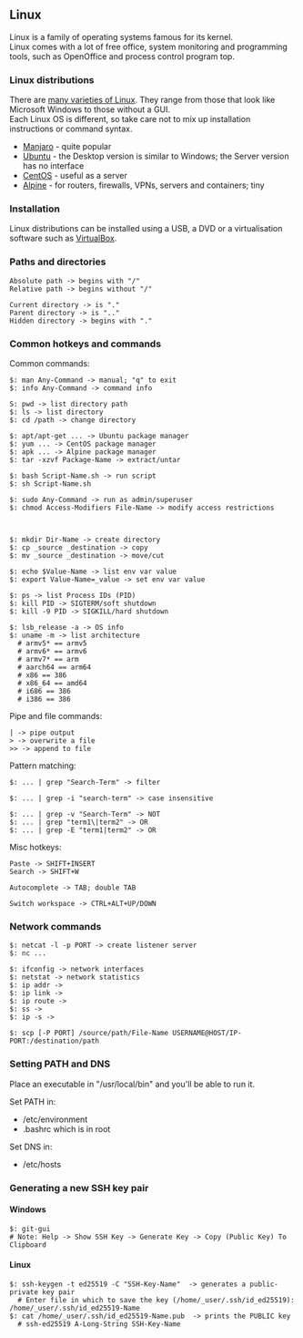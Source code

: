 ## Linux

Linux is a family of operating systems famous for its kernel.  
Linux comes with a lot of free office, system monitoring and programming tools, such as OpenOffice and process control program top.  

### Linux distributions

There are [many varieties of Linux](https://distrowatch.com/). They range from those that look like Microsoft Windows to those without a GUI.  
Each Linux OS is different, so take care not to mix up installation instructions or command syntax.  

* [Manjaro](https://manjaro.org/) - quite popular
* [Ubuntu](https://www.ubuntu.com/) - the Desktop version is similar to Windows; the Server version has no interface
* [CentOS](https://www.centos.org/) - useful as a server
* [Alpine](https://alpinelinux.org) - for routers, firewalls, VPNs, servers and containers; tiny

### Installation

Linux distributions can be installed using a USB, a DVD or a virtualisation software such as [VirtualBox](https://github.com/MislavJaksic/Knowledge-Repository/tree/master/Virtualisation/VirtualMachines/VirtualBox).

### Paths and directories

```
Absolute path -> begins with "/"  
Relative path -> begins without "/"  

Current directory -> is "."
Parent directory -> is ".."
Hidden directory -> begins with "."
```

### Common hotkeys and commands

Common commands:
```
$: man Any-Command -> manual; "q" to exit
$: info Any-Command -> command info

S: pwd -> list directory path
$: ls -> list directory
$: cd /path -> change directory

$: apt/apt-get ... -> Ubuntu package manager
$: yum ... -> CentOS package manager
$: apk ... -> Alpine package manager
$: tar -xzvf Package-Name -> extract/untar

$: bash Script-Name.sh -> run script
$: sh Script-Name.sh

$: sudo Any-Command -> run as admin/superuser
$: chmod Access-Modifiers File-Name -> modify access restrictions



$: mkdir Dir-Name -> create directory
$: cp _source _destination -> copy
$: mv _source _destination -> move/cut

$: echo $Value-Name -> list env var value
$: export Value-Name=_value -> set env var value

$: ps -> list Process IDs (PID)
$: kill PID -> SIGTERM/soft shutdown
$: kill -9 PID -> SIGKILL/hard shutdown

$: lsb_release -a -> OS info
$: uname -m -> list architecture
  # armv5* == armv5
  # armv6* == armv6
  # armv7* == arm
  # aarch64 == arm64
  # x86 == 386
  # x86_64 == amd64
  # i686 == 386
  # i386 == 386
```

Pipe and file commands:
```
| -> pipe output
> -> overwrite a file
>> -> append to file
```

Pattern matching:
```
$: ... | grep "Search-Term" -> filter

$: ... | grep -i "search-term" -> case insensitive

$: ... | grep -v "Search-Term" -> NOT
$: ... | grep "term1\|term2" -> OR
$: ... | grep -E "term1|term2" -> OR
```

Misc hotkeys:
```
Paste -> SHIFT+INSERT
Search -> SHIFT+W

Autocomplete -> TAB; double TAB

Switch workspace -> CTRL+ALT+UP/DOWN
```

### Network commands

```
$: netcat -l -p PORT -> create listener server
$: nc ...

$: ifconfig -> network interfaces
$: netstat -> network statistics
$: ip addr ->
$: ip link ->
$: ip route ->
$: ss ->
$: ip -s ->

$: scp [-P PORT] /source/path/File-Name USERNAME@HOST/IP-PORT:/destination/path
```

### Setting PATH and DNS

Place an executable in "/usr/local/bin" and you'll be able to run it.  

Set PATH in:
* /etc/environment
* .bashrc which is in root

Set DNS in:
* /etc/hosts

### Generating a new SSH key pair

#### Windows

```
$: git-gui
# Note: Help -> Show SSH Key -> Generate Key -> Copy (Public Key) To Clipboard
```

#### Linux

```
$: ssh-keygen -t ed25519 -C "SSH-Key-Name"  -> generates a public-private key pair
  # Enter file in which to save the key (/home/_user/.ssh/id_ed25519): /home/_user/.ssh/id_ed25519-Name
$: cat /home/_user/.ssh/id_ed25519-Name.pub  -> prints the PUBLIC key
  # ssh-ed25519 A-Long-String SSH-Key-Name
```
